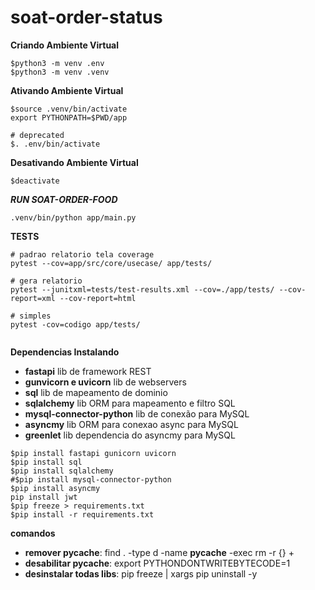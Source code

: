 # soat-order-status
**Criando Ambiente Virtual**
```
$python3 -m venv .env
$python3 -m venv .venv
```

**Ativando Ambiente Virtual**
```
$source .venv/bin/activate
export PYTHONPATH=$PWD/app

# deprecated
$. .env/bin/activate
```

**Desativando Ambiente Virtual**
```
$deactivate
```

***RUN SOAT-ORDER-FOOD***
```
.venv/bin/python app/main.py 
```

**TESTS**
```
# padrao relatorio tela coverage
pytest --cov=app/src/core/usecase/ app/tests/

# gera relatorio
pytest --junitxml=tests/test-results.xml --cov=./app/tests/ --cov-report=xml --cov-report=html

# simples
pytest -cov=codigo app/tests/


```

**Dependencias Instalando**
- **fastapi** lib de framework REST
- **gunvicorn e uvicorn** lib de webservers 
- **sql** lib de mapeamento de dominio
- **sqlalchemy** lib ORM para mapeamento e filtro SQL
- **mysql-connector-python** lib de conexão para MySQL
- **asyncmy** lib ORM para conexao async para MySQL
- **greenlet** lib dependencia do asyncmy para MySQL

```
$pip install fastapi gunicorn uvicorn
$pip install sql
$pip install sqlalchemy
#$pip install mysql-connector-python
$pip install asyncmy
pip install jwt
$pip freeze > requirements.txt
$pip install -r requirements.txt
```

**comandos**
- **remover __pycache__**: find . -type d -name __pycache__ -exec rm -r {} \+
- **desabilitar __pycache__**: export PYTHONDONTWRITEBYTECODE=1
- **desinstalar todas libs**: pip freeze | xargs pip uninstall -y

